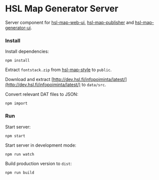 
# HSL Map Generator Server

Server component for [hsl-map-web-ui](https://github.com/HSLdevcom/hsl-map-web-ui),
[hsl-map-publisher](https://github.com/HSLdevcom/hsl-map-publisher) and
[hsl-map-generator-ui](https://github.com/HSLdevcom/hsl-map-generator-ui).

### Install

Install dependencies:
```
npm install
```

Extract `fontstack.zip` from [hsl-map-style](https://github.com/hsldevcom/hsl-map-style) to `public`.

Download and extract [http://dev.hsl.fi/infopoiminta/latest/](http://dev.hsl.fi/infopoiminta/latest/) to `data/src`.

Convert relevant DAT files to JSON:
```
npm import
```

### Run

Start server:
```
npm start
```

Start server in development mode:
```
npm run watch
```

Build production version to `dist`:
```
npm run build
```
